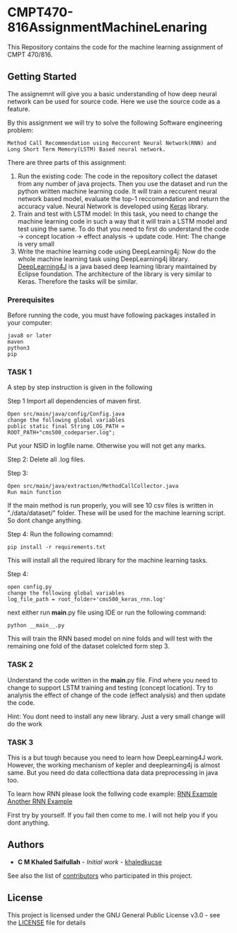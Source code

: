 # CMPT470-816AssignmentMachineLenaring
This Repository contains the code for the machine learning assignment of CMPT 470/816.


## Getting Started

The assignemnt will give you a basic understanding of how deep neural network can be used for source code. Here we use the source code as a feature.

By this assignment we will try to solve the following Software engineering problem:

```
Method Call Recommendation using Reccurent Neural Network(RNN) and Long Short Term Memory(LSTM) Based neural network.
```

There are three parts of this assignment:

1. Run the existing code: The code in the repository collect the dataset from any number of java projects. Then you use the dataset and run the python written machine learning code. It will train a reccurent neural network based model, evaluate the top-1 reccomendation and return the accuracy value. Neural Network is developed using [Keras](https://keras.io/) library.
2. Train and test with LSTM model: In this task, you need to change the machine learning code in such a way that it will train a LSTM model and test using the same. To do that you need to first do understand the code -> concept location -> effect analysis -> update code. Hint: The change is very small
3. Write the machine learning code using DeepLearning4j: Now do the whole machine learning task using DeepLearning4j library. [DeepLearning4J](https://deeplearning4j.org/) is a java based deep learning library maintained by Eclipse foundation. The architecture of the library is very similar to Keras. Therefore the tasks will be similar. 

### Prerequisites

Before running the code, you must have following packages installed in your computer:

```
java8 or later
maven
python3
pip
```

### TASK 1

A step by step instruction is given in the following

Step 1
Import all dependencies of maven first.
```
Open src/main/java/config/Config.java
change the following global variables
public static final String LOG_PATH = ROOT_PATH+"cms500_codeparser.log";
```
Put your NSID in logfile name. Otherwise you will not get any marks.

Step 2: 
Delete all .log files. 

Step 3: 
```
Open src/main/java/extraction/MethodCallCollector.java
Run main function
```
If the main method is run properly, you will see 10 csv files is written in "./data/dataset/" folder. These will be used for the machine learning script. So dont change anything.


Step 4: 
Run the following comamnd:
```
pip install -r requirements.txt
```
This will install all the required library for the machine learning tasks.


Step 4: 
```
open config.py
change the following global variables
log_file_path = root_folder+'cms500_keras_rnn.log'
```

next either run __main__.py file using IDE or run the following command:
```
python __main__.py
```
This will train the RNN based model on nine folds and will test with the remaining one fold of the dataset colelcted form step 3.


### TASK 2
Understand the code written in the __main__.py file. Find where you need to change to support LSTM training and testing (concept location). Try to analynis the effect of change of the code (effect analysis) and then update the code. 

Hint: You dont need to install any new library. Just a very small change will do the work

### TASK 3
This is a but tough because you need to learn how DeepLearning4J work. However, the working mechanism of kepler and deeplearning4j is almost same. But you need do data collecttiona data data preprocessing in java too.

To learn how RNN please look the follwing code example:
[RNN Example](http://github.com/eclipse/deeplearning4j-examples/blob/master/dl4j-examples/src/main/java/org/deeplearning4j/examples/recurrent/basic/BasicRNNExample.java)
[Another RNN Example](https://github.com/khaledkucse/methodRec/blob/master/src/main/java/Classification.java)

First try by yourself. If you fail then come to me. I will not help you if you dont anything.




## Authors

* **C M Khaled Saifullah** - *Initial work* - [khaledkucse](https://github.com/khaledkucse)

See also the list of [contributors](https://github.com/khaledkucse/DeepAPIMethodCallReccomendation/graphs/contributorss) who participated in this project.

## License

This project is licensed under the GNU General Public License v3.0 - see the [LICENSE](LICENSE) file for details


